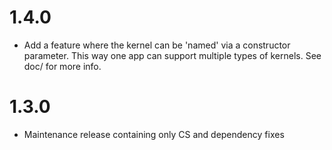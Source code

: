 # 1.4.0
- Add a feature where the kernel can be 'named' via a constructor parameter. 
  This way one app can support multiple types of kernels. See doc/ for more info.


# 1.3.0
- Maintenance release containing only CS and dependency fixes
